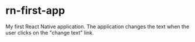 # rn-first-app
My first React Native application. 
The application changes the text when the user clicks on the "change text" link.
